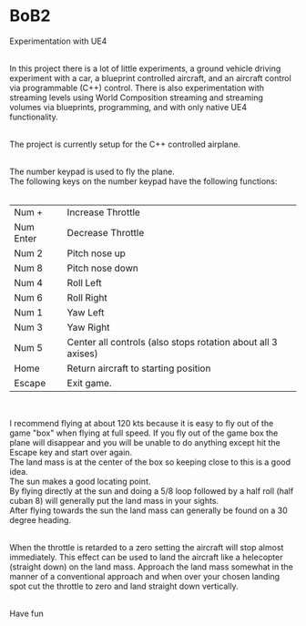 # BoB2
Experimentation with UE4<br/><br/>

In this project there is a lot of little experiments, a ground vehicle driving experiment with a car, a blueprint controlled aircraft, and an aircraft control via programmable (C++) control. There is also experimentation with streaming levels using World Composition streaming and streaming volumes via blueprints, programming, and with only native UE4 functionality.<br/><br/>

The project is currently setup for the C++ controlled airplane.<br/><br/>

The number keypad is used to fly the plane.<br/>
The following keys on the number keypad have the following functions:<br/><br/>

<table>
  <tr><td>Num +</td><td>      Increase Throttle</td></tr>
  <tr><td>Num Enter</td><td>  Decrease Throttle</td></tr>
  <tr><td>Num 2</td><td>      Pitch nose up</td></tr>
  <tr><td>Num 8</td><td>      Pitch nose down</td></tr>
  <tr><td>Num 4</td><td>      Roll Left</td></tr>
  <tr><td>Num 6</td><td>      Roll Right</td></tr>
  <tr><td>Num 1</td><td>      Yaw Left</td></tr>
  <tr><td>Num 3</td><td>      Yaw Right</td></tr>
  <tr><td>Num 5</td><td>      Center all controls (also stops rotation about all 3 axises)</td></tr>
  <tr><td>Home</td><td>       Return aircraft to starting position</td></tr>
  <tr><td>Escape</td><td>     Exit game.</td></tr>
</table><br/>

I recommend flying at about 120 kts because it is easy to fly out of the game "box" when flying at full speed.
If you fly out of the game box the plane will disappear and you will be unable to do anything except hit the Escape key
and start over again.<br/>
The land mass is at the center of the box so keeping close to this is a good idea.<br/>
The sun makes a good locating point.<br/>
By flying directly at the sun and doing a 5/8 loop followed by a half roll (half cuban 8) will generally put the land mass in your sights.<br/>
After flying towards the sun the land mass can generally be found on a 30 degree heading.<br/><br/>

When the throttle is retarded to a zero setting the aircraft will stop almost immediately. This effect can be used to land
the aircraft like a helecopter (straight down) on the land mass. Approach the land mass somewhat in the manner of a conventional
approach and when over your chosen landing spot cut the throttle to zero and land straight down vertically.<br/><br/>

Have fun<br/>
